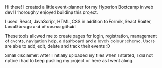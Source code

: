 Hi there! I created a little event-planner for my Hyperion Bootcamp in web dev! I thoroughly enjoyed building this project.

I used:
React, JavaScript, HTML, CSS in addition to Formik, React Router, LocalStorage and of course github!

These tools allowed me to create pages for login, registration, management of events, navigation help, a dashboard and a lovely colour scheme. Users are able to add, edit, delete and track their events :D

Small disclaimer: After I initially uploaded my files when I started, I did not nptice i had to keep pushing my project on here as I went along.
